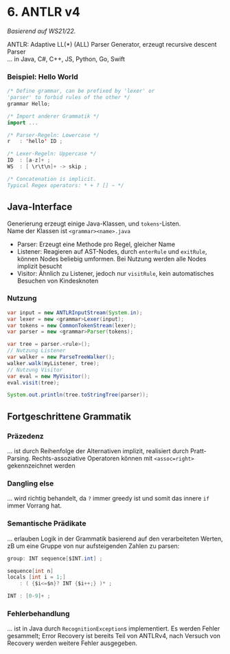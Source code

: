 # 6. ANTLR v4
*Basierend auf WS21/22.*

ANTLR: Adaptive LL(*) (ALL) Parser Generator, erzeugt recursive
descent Parser  
... in Java, C#, C++, JS, Python, Go, Swift

### Beispiel: Hello World
```java
/* Define grammar, can be prefixed by 'lexer' or
'parser' to forbid rules of the other */
grammar Hello;

/* Import anderer Grammatik */
import ...

/* Parser-Regeln: Lowercase */
r   : 'hello' ID ;

/* Lexer-Regeln: Uppercase */
ID  : [a-z]+ ;
WS  : [ \r\t\n]+ -> skip ;

/* Concatenation is implicit.
Typical Regex operators: * + ? [] ~ */
```


## Java-Interface
Generierung erzeugt einige Java-Klassen, und `tokens`-Listen.  
Name der Klassen ist `<grammar><name>.java`

- Parser: Erzeugt eine Methode pro Regel, gleicher Name
- Listener: Reagieren auf AST-Nodes, durch `enterRule` und
  `exitRule`, können Nodes beliebig umformen. Bei Nutzung
  werden alle Nodes implizit besucht
- Visitor: Ähnlich zu Listener, jedoch nur `visitRule`, kein
  automatisches Besuchen von Kindesknoten


### Nutzung
```java
var input = new ANTLRInputStream(System.in);
var lexer = new <grammar>Lexer(input);
var tokens = new CommonTokenStream(lexer);
var parser = new <grammar>Parser(tokens);

var tree = parser.<rule>();
// Nutzung Listener
var walker = new ParseTreeWalker();
walker.walk(myListener, tree);
// Nutzung Visitor
var eval = new MyVisitor();
eval.visit(tree);

System.out.println(tree.toStringTree(parser));
```


## Fortgeschrittene Grammatik
### Präzedenz
... ist durch Reihenfolge der Alternativen implizit,
realisiert durch Pratt-Parsing. Rechts-assoziative Operatoren
können mit `<assoc=right>` gekennzeichnet werden

### Dangling else
... wird richtig behandelt, da `?` immer greedy ist und somit das
innere `if` immer Vorrang hat.

### Semantische Prädikate
... erlauben Logik in der Grammatik basierend auf den verarbeiteten
Werten, zB um eine Gruppe von nur aufsteigenden Zahlen zu parsen:

```java
group: INT sequence[$INT.int] ;

sequence[int n]
locals [int i = 1;]
    : ( {$i<=$n}? INT {$i++;} )* ;

INT : [0-9]+ ;
```

### Fehlerbehandlung
... ist in Java durch `RecognitionException`s implementiert.
Es werden Fehler gesammelt; Error Recovery ist bereits Teil
von ANTLRv4, nach Versuch von Recovery werden weitere Fehler
ausgegeben.

